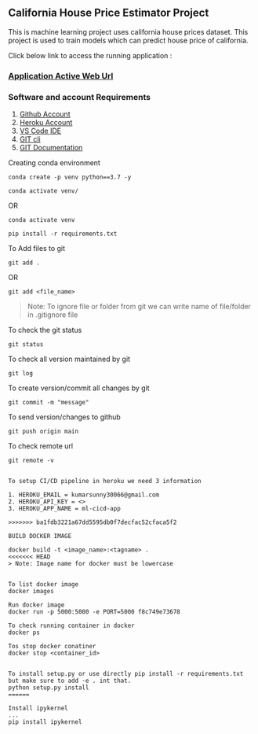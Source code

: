 ## California House Price Estimator Project
This is machine learning project uses california house prices dataset.
This project is used to train models which can predict house price of california.

Click below link to access the running application :

### [Application Active Web Url](https://california-house-price-predikt.herokuapp.com/)

### Software and account Requirements
1. [Github Account](https://github.com)
2. [Heroku Account](https://dashboard.heroku.com/login)
3. [VS Code IDE](https://code.visualstudio.com/download)
4. [GIT cli](https://git-scm.com/downloads)
5. [GIT Documentation](https://git-scm.com/docs/gittutorial)


Creating conda environment
```
conda create -p venv python==3.7 -y
```
```
conda activate venv/
```
OR 
```
conda activate venv
```

```
pip install -r requirements.txt
```

To Add files to git
```
git add .
```

OR
```
git add <file_name>
```

> Note: To ignore file or folder from git we can write name of file/folder in .gitignore file

To check the git status 
```
git status
```
To check all version maintained by git
```
git log
```

To create version/commit all changes by git
```
git commit -m "message"
```

To send version/changes to github
```
git push origin main
```

To check remote url 
```
git remote -v
```

```

To setup CI/CD pipeline in heroku we need 3 information

1. HEROKU_EMAIL = kumarsunny30066@gmail.com
2. HEROKU_API_KEY = <>
3. HEROKU_APP_NAME = ml-cicd-app

>>>>>>> ba1fdb3221a67dd5595db0f7decfac52cfaca5f2

BUILD DOCKER IMAGE

docker build -t <image_name>:<tagname> .
<<<<<<< HEAD
> Note: Image name for docker must be lowercase


To list docker image
docker images

Run docker image
docker run -p 5000:5000 -e PORT=5000 f8c749e73678

To check running container in docker
docker ps

Tos stop docker conatiner
docker stop <container_id>


To install setup.py or use directly pip install -r requirements.txt but make sure to add -e . int that.
python setup.py install
======

Install ipykernel
...
pip install ipykernel
